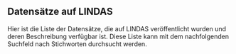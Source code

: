 ## Datensätze auf LINDAS

Hier ist die Liste der Datensätze, die auf LINDAS veröffentlicht wurden und deren Beschreibung verfügbar ist. Diese Liste kann mit dem nachfolgenden Suchfeld nach Stichworten durchsucht werden.
